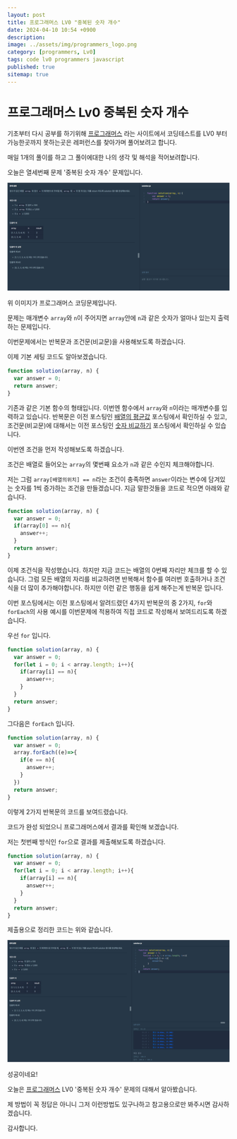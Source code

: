 ```yaml
---
layout: post
title: 프로그래머스 LV0 "중복된 숫자 개수"
date: 2024-04-10 10:54 +0900
description: 
image: ../assets/img/programmers_logo.png
category: [programmers, Lv0]
tags: code lv0 programmers javascript
published: true
sitemap: true
---
```


# 프로그래머스 Lv0 중복된 숫자 개수

  기초부터 다시 공부를 하기위해 [프로그래머스](https://programmers.co.kr/) 라는 사이트에서
  코딩테스트를 LV0 부터 가능한곳까지 못하는곳은 레퍼런스를 찾아가며 풀어보려고 합니다.
  
  매일 1개의 풀이를 하고 그 풀이에대한 나의 생각 및 해석을 적어보려합니다.

  오늘은 열세번째 문제 '중복된 숫자 개수' 문제입니다.

  ![프로그래머스 이미지](/assets/img/post13_01.png)

  위 이미지가 프로그래머스 코딩문제입니다.
  
  문제는 매개변수 `array`와 `n`이 주어지면 `array`안에 `n`과 같은 숫자가 얼마나 있는지 출력하는 문제입니다.

  이번문제에서는 반복문과 조건문(비교문)을 사용해보도록 하겠습니다.

  이제 기본 세팅 코드도 알아보겠습니다.
  
```javascript
function solution(array, n) {
  var answer = 0;
  return answer;
}
``` 
기존과 같은 기본 함수의 형태입니다. 이번엔 함수에서 `array`와 `n`이라는 매개변수를 입력하고 있습니다.
반복문은 이전 포스팅인 [배열의 평균값](https://spearboy.github.io/posts/programmers_8/#반복문이란) 포스팅에서 확인하실 수 있고,   
조건문(비교문)에 대해서는 이전 포스팅인 [숫자 비교하기](https://spearboy.github.io/posts/programmers_5/#비교문if문) 포스팅에서 확인하실 수 있습니다.   

이번엔 조건을 먼저 작성해보도록 하겠습니다.

조건은 배열로 들어오는 `array`의 몇번째 요소가 `n`과 같은 수인지 체크해야합니다.

저는 그럼 `array[배열의위치] == n`라는 조건이 충족하면 `answer`이라는 변수에 담겨있는 숫자를 1씩 증가하는 조건을 만들겠습니다. 지금 말한것들을 코드로 적으면 아래와 같습니다.
```javascript
function solution(array, n) {
  var answer = 0;
  if(array[0] == n){
    answer++;
  }
  return answer;
}
``` 
이제 조건식을 작성했습니다. 하지만 지금 코드는 배열의 0번째 자리만 체크를 할 수 있습니다.
그럼 모든 배열의 자리를 비교하려면 반복해서 함수를 여러번 호출하거나 조건식을 더 많이 추가해야합니다. 하지만 이런 같은 행동을 쉽게 해주는게 반복문 입니다.

이번 포스팅에서는 이전 포스팅에서 알려드렸던 4가지 반복문의 중 2가지, `for`와 `forEach`의 사용 예시를 이번문제에 적용하여 직접 코드로 작성해서 보여드리도록 하겠습니다.

우선 `for` 입니다.

```javascript
function solution(array, n) {
  var answer = 0;
  for(let i = 0; i < array.length; i++){
    if(array[i] == n){
      answer++;
    }
  }
  return answer;
}
``` 

그다음은 `forEach` 입니다.
```javascript
function solution(array, n) {
  var answer = 0;
  array.forEach((e)=>{
    if(e == n){
      answer++;
    }
  })
  return answer;
}
``` 
이렇게 2가지 반복문의 코드를 보여드렸습니다.

코드가 완성 되었으니 프로그래머스에서 결과를 확인해 보겠습니다.

저는 첫번째 방식인 `for`으로 결과를 제출해보도록 하겠습니다.

```javascript
function solution(array, n) {
  var answer = 0;
  for(let i = 0; i < array.length; i++){
    if(array[i] == n){
      answer++;
    }
  }
  return answer;
}
``` 
제출용으로 정리한 코드는 위와 같습니다.

![프로그래머스 이미지](/assets/img/post13_02.png)

성공이네요!

오늘은 [프로그래머스](https://programmers.co.kr/) LV0 '중복된 숫자 개수' 문제의 대해서 알아봤습니다.

제 방법이 꼭 정답은 아니니 그저 이런방법도 있구나하고 참고용으로만 봐주시면 감사하겠습니다.

감사합니다.